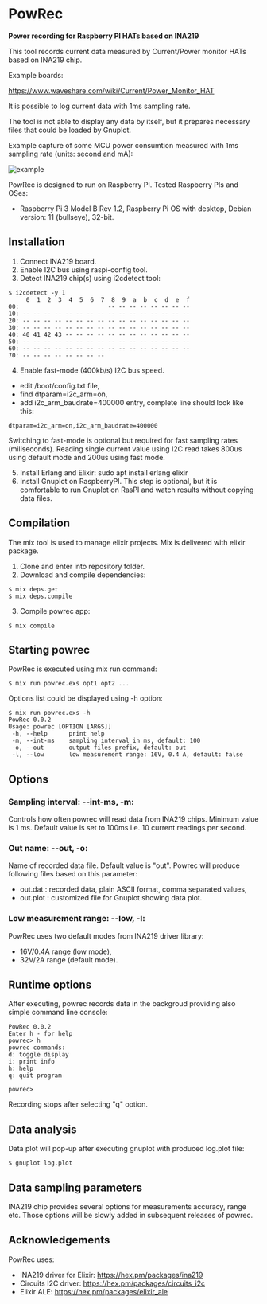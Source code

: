 # PowRec

**Power recording for Raspberry PI HATs based on INA219**

This tool records current data measured by Current/Power monitor HATs based on INA219 chip.

Example boards:

https://www.waveshare.com/wiki/Current/Power_Monitor_HAT

It is possible to log current data with 1ms sampling rate.

The tool is not able to display any data by itself, but it prepares necessary files that could be loaded by Gnuplot.

Example capture of some MCU power consumtion measured with 1ms sampling rate (units: second and mA):

![example](https://user-images.githubusercontent.com/8614048/215347579-e108aa01-b94b-4d97-b512-a06bd7e9af9d.png)

PowRec is designed to run on Raspberry PI.
Tested Raspberry PIs and OSes:

* Raspberry Pi 3 Model B Rev 1.2, Raspberry Pi OS with desktop, Debian version: 11 (bullseye), 32-bit.

## Installation

1. Connect INA219 board.
2. Enable I2C bus using raspi-config tool.
3. Detect INA219 chip(s) using i2cdetect tool:
```
$ i2cdetect -y 1
     0  1  2  3  4  5  6  7  8  9  a  b  c  d  e  f
00:                         -- -- -- -- -- -- -- -- 
10: -- -- -- -- -- -- -- -- -- -- -- -- -- -- -- -- 
20: -- -- -- -- -- -- -- -- -- -- -- -- -- -- -- -- 
30: -- -- -- -- -- -- -- -- -- -- -- -- -- -- -- -- 
40: 40 41 42 43 -- -- -- -- -- -- -- -- -- -- -- -- 
50: -- -- -- -- -- -- -- -- -- -- -- -- -- -- -- -- 
60: -- -- -- -- -- -- -- -- -- -- -- -- -- -- -- -- 
70: -- -- -- -- -- -- -- --                   
```
4. Enable fast-mode (400kb/s) I2C bus speed. 
- edit /boot/config.txt file,
- find dtparam=i2c_arm=on,
- add i2c_arm_baudrate=400000 entry, complete line should look like this:
```
dtparam=i2c_arm=on,i2c_arm_baudrate=400000
```
Switching to fast-mode is optional but required for fast sampling rates (miliseconds).
Reading single current value using I2C read takes 800us using default mode and 200us using fast mode.

5. Install Erlang and Elixir: sudo apt install erlang elixir
6. Install Gnuplot on RaspberryPI. This step is optional, but it is comfortable to run Gnuplot on RasPI and watch results without copying data files. 

## Compilation
The mix tool is used to manage elixir projects. Mix is delivered with elixir package.
1. Clone and enter into repository folder.
2. Download and compile dependencies:
```
$ mix deps.get
$ mix deps.compile
```
3. Compile powrec app:
```
$ mix compile
```

## Starting powrec

PowRec is executed using mix run command:
```
$ mix run powrec.exs opt1 opt2 ...
```
Options list could be displayed using -h option:
```
$ mix run powrec.exs -h
PowRec 0.0.2
Usage: powrec [OPTION [ARGS]]
 -h, --help      print help
 -m, --int-ms    sampling interval in ms, default: 100
 -o, --out       output files prefix, default: out
 -l, --low       low measurement range: 16V, 0.4 A, default: false
```

## Options
### Sampling interval: --int-ms, -m:
Controls how often powrec will read data from INA219 chips. Minimum value is 1 ms. 
Default value is set to 100ms i.e. 10 current readings per second.

### Out name: --out, -o:
Name of recorded data file. Default value is "out". Powrec will produce following files based on this parameter:
- out.dat  : recorded data, plain ASCII format, comma separated values,
- out.plot : customized file for Gnuplot showing data plot.

### Low measurement range: --low, -l:
PowRec uses two default modes from INA219 driver library:
* 16V/0.4A range (low mode),
* 32V/2A range (default mode).

## Runtime options
After executing, powrec records data in the backgroud providing also simple command line console:
```
PowRec 0.0.2
Enter h - for help
powrec> h
powrec commands:
d: toggle display
i: print info
h: help
q: quit program

powrec> 
```
Recording stops after selecting "q" option.

## Data analysis
Data plot will pop-up after executing gnuplot with produced log.plot file:
```
$ gnuplot log.plot
```

## Data sampling parameters
INA219 chip provides several options for measurements accuracy, range etc.
Those options will be slowly added in subsequent releases of powrec.

## Acknowledgements
PowRec uses:
* INA219 driver for Elixir: https://hex.pm/packages/ina219
* Circuits I2C driver: https://hex.pm/packages/circuits_i2c
* Elixir ALE: https://hex.pm/packages/elixir_ale


